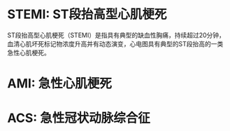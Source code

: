 # STEMI: ST段抬高型心肌梗死
ST段抬高型心肌梗死（STEMI）是指具有典型的缺血性胸痛，持续超过20分钟，血清心肌坏死标记物浓度升高并有动态演变，心电图具有典型的ST段抬高的一类急性心肌梗死。

# AMI: 急性心肌梗死

# ACS: 急性冠状动脉综合征
